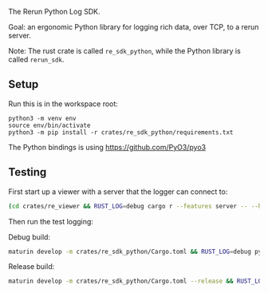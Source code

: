 The Rerun Python Log SDK.

Goal: an ergonomic Python library for logging rich data, over TCP, to a rerun server.

Note: The rust crate is called `re_sdk_python`, while the Python library is called `rerun_sdk`.

## Setup

Run this is in the workspace root:

```
python3 -m venv env
source env/bin/activate
python3 -m pip install -r crates/re_sdk_python/requirements.txt
```

The Python bindings is using https://github.com/PyO3/pyo3


## Testing
First start up a viewer with a server that the logger can connect to:

```sh
(cd crates/re_viewer && RUST_LOG=debug cargo r --features server -- --host)
```

Then run the test logging:

Debug build:
``` sh
maturin develop -m crates/re_sdk_python/Cargo.toml && RUST_LOG=debug python3 test.py
```

Release build:
``` sh
maturin develop -m crates/re_sdk_python/Cargo.toml --release && RUST_LOG=debug python3 test.py
```
